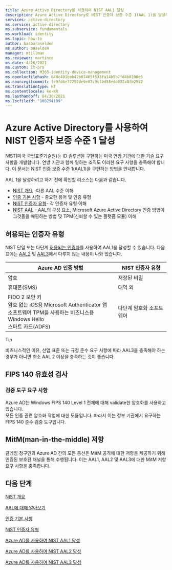 ```yaml
---
title: Azure Active Directory를 사용하여 NIST AAL1 달성
description: Azure Active Directory로 NIST 인증자 보증 수준 1(AAL 1)을 달성하는 방법에 대한 참고 자료입니다.
services: active-directory
ms.service: active-directory
ms.subservice: fundamentals
ms.workload: identity
ms.topic: how-to
author: barbaraselden
ms.author: baselden
manager: mtillman
ms.reviewer: martinco
ms.date: 4/26/2021
ms.custom: it-pro
ms.collection: M365-identity-device-management
ms.openlocfilehash: 640c401beb42b07465f533fa14b5b7fd4b0200e5
ms.sourcegitcommit: fc9fd6e72297de6e87c9cf0d58edd632a8fb2552
ms.translationtype: HT
ms.contentlocale: ko-KR
ms.lasthandoff: 04/30/2021
ms.locfileid: "108294199"
---
```

# <a name="achieving-nist-authenticator-assurance-level-1-with-azure-active-directory"></a>Azure Active Directory를 사용하여 NIST 인증자 보증 수준 1 달성

NIST(미국 국립표준기술원)는 ID 솔루션을 구현하는 미국 연방 기관에 대한 기술 요구 사항을 개발합니다. 연방 기관과 함께 일하는 조직도 이러한 요구 사항을 충족해야 합니다. 이 문서는 NIST 인증 보증 수준 1(AAL1)을 구현하는 방법을 안내합니다. 

AAL 1을 달성하려고 하기 전에 확인할 리소스는 다음과 같습니다.
* [NIST 개요](nist-overview.md) -다른 AAL 수준 이해
* [인증 기본 사항](nist-authentication-basics.md) - 중요한 용어 및 인증 유형
* [NIST 인증자 유형](nist-authenticator-types.md)- 각 인증자 유형 이해
* [NIST AAL](nist-about-authenticator-assurance-levels.md) - AAL의 구성 요소, Microsoft Azure Active Directory 인증 방법이 그것들을 매핑하는 방법 및 TPM(신뢰할 수 있는 플랫폼 모듈) 이해 

## <a name="permitted-authenticator-types"></a>허용되는 인증자 유형

 NIST 단일 또는 다단계 [허용되는 인증자](nist-authenticator-types.md)를 사용하여 AAL1을 달성할 수 있습니다. 다음 표에는 [AAL2](nist-authenticator-assurance-level-2.md) 및 [AAL3](nist-authenticator-assurance-level-2.md)에서 다루지 않는 내용이 나와 있습니다.

| Azure AD 인증 방법| NIST 인증자 유형 |
| - | - |
| 암호 |저장된 비밀 |
| 휴대폰(SMS)|  대역 외 |
|  FIDO 2 보안 키 <br>암호 없는 iOS용 Microsoft Authenticator 앱<br>소프트웨어 TPM을 사용하는 비즈니스용 Windows Hello <br>스마트 카드(ADFS) |  다단계 암호화 소프트웨어 |

> [!TIP]
> 비즈니스적인 이유, 산업 표준 또는 규정 준수 요구 사항에 따라 AAL3을 충족해야 하는 경우가 아니면 최소 AAL 2 이상을 충족하는 것이 좋습니다.

## <a name="fips-140-validation"></a>FIPS 140 유효성 검사

### <a name="verifier-requirements"></a>검증 도구 요구 사항

Azure AD는 Windows FIPS 140 Level 1 전체에 대해 validate한 암호화를 사용하고 있습니다.   
‎모든 인증 관련 암호화 작업에 대한 모듈입니다. 따라서 이는 정부 기관에서 요구하는 FIPS 140 준수 검증 도구입니다.

## <a name="man-in-the-middle-mitm-resistance"></a>MitM(man-in-the-middle) 저항 

클레임 청구인과 Azure AD 간의 모든 통신은 MitM 공격에 대한 저항을 제공하기 위해 인증된 보호된 채널을 통해 수행됩니다. 이는 AAL1, AAL2 및 AAL3에 대한 MitM 저항 요구 사항을 충족합니다.

## <a name="next-steps"></a>다음 단계 

[NIST 개요](nist-overview.md)

[AAL에 대해 알아보기](nist-about-authenticator-assurance-levels.md)

[인증 기본 사항](nist-authentication-basics.md)

[NIST 인증자 유형](nist-authenticator-types.md)

[Azure AD를 사용하여 NIST AAL1 달성](nist-authenticator-assurance-level-1.md)

[Azure AD를 사용하여 NIST AAL2 달성](nist-authenticator-assurance-level-2.md)

[Azure AD를 사용하여 NIST AAL3 달성](nist-authenticator-assurance-level-3.md) 